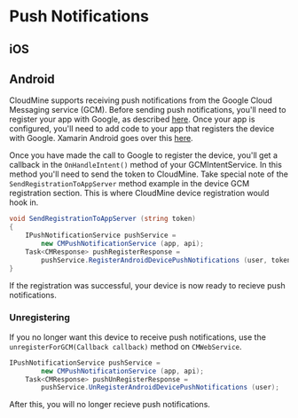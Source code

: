 # Push Notifications

## iOS

## Android
CloudMine supports receiving push notifications from the Google Cloud Messaging service (GCM). Before sending push notifications, you'll need to register your app with Google, as described [here](#/push_notifications#app-registration). Once your app is configured, you'll need to add code to your app that registers the device with Google. Xamarin Android goes over this [here](https://developer.xamarin.com/guides/cross-platform/application_fundamentals/notifications/android/remote_notifications_in_android/). 

Once you have made the call to Google to register the device, you'll get a callback in the `OnHandleIntent()` method of your GCMIntentService. In this method you'll need to send the token to CloudMine. Take special note of the `SendRegistrationToAppServer` method example in the device GCM registration section. This is where CloudMine device registration would hook in.

```csharp
void SendRegistrationToAppServer (string token)
{
	IPushNotificationService pushService = 
		new CMPushNotificationService (app, api);
	Task<CMResponse> pushRegisterResponse = 
		pushService.RegisterAndroidDevicePushNotifications (user, token);
}
```

If the registration was successful, your device is now ready to recieve push notifications.

### Unregistering

If you no longer want this device to receive push notifications, use the `unregisterForGCM(Callback callback)` method on `CMWebService`.

```csharp
IPushNotificationService pushService = 
		new CMPushNotificationService (app, api);
	Task<CMResponse> pushUnRegisterResponse = 
		pushService.UnRegisterAndroidDevicePushNotifications (user);
```

After this, you will no longer recieve push notifications.
